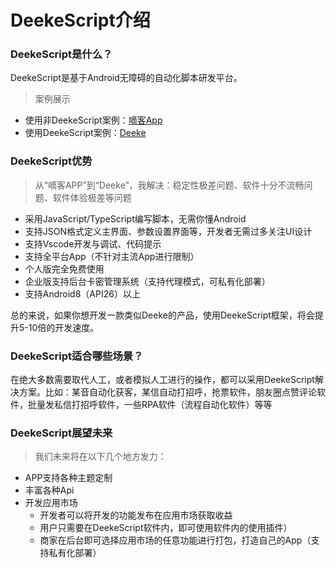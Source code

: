 # DeekeScript介绍
<img src='https://home.deeke.top/Index/githubStatistic?name=github-deekeScriptDoc' style="display:none" width=0 height=0 />

### DeekeScript是什么？

DeekeScript是基于Android无障碍的自动化脚本研发平台。

> 案例展示
- 使用非DeekeScript案例：<a target="_blank" href="https://github.com/DeekeScript/ad-dke">嘀客App</a>
- 使用DeekeScript案例：<a target="_blank" href="https://github.com/DeekeScript/ad-deeke">Deeke</a>

### DeekeScript优势
> 从“嘀客APP”到“Deeke”，我解决：稳定性极差问题、软件十分不流畅问题、软件体验极差等问题

* 采用JavaScript/TypeScript编写脚本，无需你懂Android
* 支持JSON格式定义主界面、参数设置界面等，开发者无需过多关注UI设计
* 支持Vscode开发与调试、代码提示
* 支持全平台App（不针对主流App进行限制）
* 个人版完全免费使用
* 企业版支持后台卡密管理系统（支持代理模式，可私有化部署）
* 支持Android8（API26）以上

总的来说，如果你想开发一款类似Deeke的产品，使用DeekeScript框架，将会提升5-10倍的开发速度。

### DeekeScript适合哪些场景？

在绝大多数需要取代人工，或者模拟人工进行的操作，都可以采用DeekeScript解决方案。比如：某音自动化获客，某信自动打招呼，抢票软件，朋友圈点赞评论软件，批量发私信打招呼软件，一些RPA软件（流程自动化软件）等等

### DeekeScript展望未来

> 我们未来将在以下几个地方发力：

* APP支持各种主题定制
* 丰富各种Api
* 开发应用市场
  * 开发者可以将开发的功能发布在应用市场获取收益
  * 用户只需要在DeekeScript软件内，即可使用软件内的使用插件）
  * 商家在后台即可选择应用市场的任意功能进行打包，打造自己的App（支持私有化部署）
